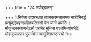 +++
title = "24 उपोद्घातम्"

+++
1.निर्गत्य ब्रह्मरन्ध्रात् तपनकरमथालम्ब्य नाडीनिबद्धं  
प्रत्युद्यद्देवबृन्दप्रहितबलिरसौ येन योगी प्रयाति ।  
मौकुन्दस्स्थाप्यतेऽसौ परमिह मुनिना पञ्चभिर्न्यायभेदैः  
मोहाकूपारपारं पुरमभिगमयन्मुक्तिघण्टापथो नः॥